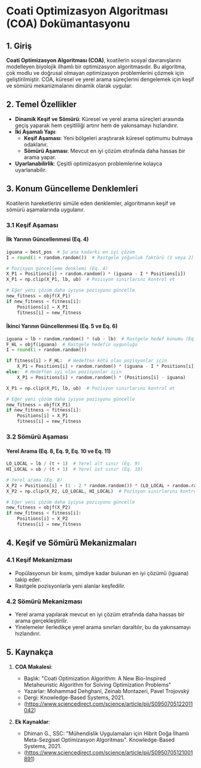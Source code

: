# **Coati Optimizasyon Algoritması (COA) Dokümantasyonu**

## **1. Giriş**
**Coati Optimizasyon Algoritması (COA)**, koatilerin sosyal davranışlarını modelleyen biyolojik ilhamlı bir optimizasyon algoritmasıdır. Bu algoritma, çok modlu ve doğrusal olmayan optimizasyon problemlerini çözmek için geliştirilmiştir. COA, küresel ve yerel arama süreçlerini dengelemek için keşif ve sömürü mekanizmalarını dinamik olarak uygular.

## **2. Temel Özellikler**
- **Dinamik Keşif ve Sömürü**: Küresel ve yerel arama süreçleri arasında geçiş yaparak hem çeşitliliği artırır hem de yakınsamayı hızlandırır.
- **İki Aşamalı Yapı**:
  - **Keşif Aşaması**: Yeni bölgeleri araştırarak küresel optimumu bulmaya odaklanır.
  - **Sömürü Aşaması**: Mevcut en iyi çözüm etrafında daha hassas bir arama yapar.
- **Uyarlanabilirlik**: Çeşitli optimizasyon problemlerine kolayca uyarlanabilir.

## **3. Konum Güncelleme Denklemleri**
Koatilerin hareketlerini simüle eden denklemler, algoritmanın keşif ve sömürü aşamalarında uygulanır.

### **3.1 Keşif Aşaması**
#### İlk Yarının Güncellenmesi (Eq. 4)
```python
iguana = best_pos  # Şu ana kadarki en iyi çözüm
I = round(1 + random.random())  # Rastgele yoğunluk faktörü (1 veya 2)

# Pozisyon güncelleme denklemi (Eq. 4)
X_P1 = Positions[i] + random.random() * (iguana - I * Positions[i])
X_P1 = np.clip(X_P1, lb, ub)  # Pozisyon sınırlarını kontrol et

# Eğer yeni çözüm daha iyiyse pozisyonu güncelle
new_fitness = objf(X_P1)
if new_fitness < fitness[i]:
    Positions[i] = X_P1
    fitness[i] = new_fitness
```

#### İkinci Yarının Güncellenmesi (Eq. 5 ve Eq. 6)
```python
iguana = lb + random.random() * (ub - lb)  # Rastgele hedef konumu (Eq. 5)
F_HL = objf(iguana)  # Rastgele hedefin uygunluğu
I = round(1 + random.random())

if fitness[i] > F_HL:  # Hedeften kötü olan pozisyonlar için
    X_P1 = Positions[i] + random.random() * (iguana - I * Positions[i])
else:  # Hedeften iyi olan pozisyonlar için
    X_P1 = Positions[i] + random.random() * (Positions[i] - iguana)

X_P1 = np.clip(X_P1, lb, ub)  # Pozisyon sınırlarını kontrol et

# Eğer yeni çözüm daha iyiyse pozisyonu güncelle
new_fitness = objf(X_P1)
if new_fitness < fitness[i]:
    Positions[i] = X_P1
    fitness[i] = new_fitness
```

### **3.2 Sömürü Aşaması**
#### Yerel Arama (Eq. 8, Eq. 9, Eq. 10 ve Eq. 11)
```python
LO_LOCAL = lb / (t + 1)  # Yerel alt sınır (Eq. 9)
HI_LOCAL = ub / (t + 1)  # Yerel üst sınır (Eq. 10)

# Yerel arama (Eq. 8)
X_P2 = Positions[i] + (1 - 2 * random.random()) * (LO_LOCAL + random.random() * (HI_LOCAL - LO_LOCAL))
X_P2 = np.clip(X_P2, LO_LOCAL, HI_LOCAL)  # Pozisyon sınırlarını kontrol et

# Eğer yeni çözüm daha iyiyse pozisyonu güncelle
new_fitness = objf(X_P2)
if new_fitness < fitness[i]:
    Positions[i] = X_P2
    fitness[i] = new_fitness
```

## **4. Keşif ve Sömürü Mekanizmaları**
### **4.1 Keşif Mekanizması**
- Popülasyonun bir kısmı, şimdiye kadar bulunan en iyi çözümü (iguana) takip eder.
- Rastgele pozisyonlarla yeni alanlar keşfedilir.

### **4.2 Sömürü Mekanizması**
- Yerel arama yapılarak mevcut en iyi çözüm etrafında daha hassas bir arama gerçekleştirilir.
- Yinelemeler ilerledikçe yerel arama sınırları daraltılır, bu da yakınsamayı hızlandırır.

## **5. Kaynakça**
1. **COA Makalesi**:
   - Başlık: "Coati Optimization Algorithm: A New Bio-Inspired Metaheuristic Algorithm for Solving Optimization Problems"
   - Yazarlar: Mohammad Dehghani, Zeinab Montazeri, Pavel Trojovský
   - Dergi: Knowledge-Based Systems, 2021.
   - (https://www.sciencedirect.com/science/article/pii/S0950705122011042)

2. **Ek Kaynaklar**:
   - Dhiman G., SSC: "Mühendislik Uygulamaları için Hibrit Doğa İlhamlı Meta-Sezgisel Optimizasyon Algoritması". Knowledge-Based Systems, 2021.
   - (https://www.sciencedirect.com/science/article/pii/S0950705121001891)
